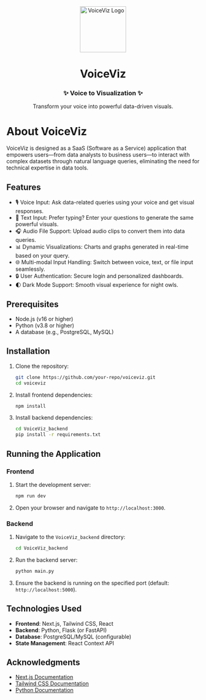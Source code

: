 <div align="center">

<img src="public/icon.png" alt="VoiceViz Logo" width="120"/>

# **VoiceViz**
### ✨ Voice to Visualization ✨

Transform your voice into powerful data-driven visuals.
</div>


# About VoiceViz

VoiceViz is designed as a SaaS (Software as a Service) application that empowers users—from data analysts to business users—to interact with complex datasets through natural language queries, eliminating the need for technical expertise in data tools.

## Features

- 🎙️ Voice Input: Ask data-related queries using your voice and get visual responses.
- 💬 Text Input: Prefer typing? Enter your questions to generate the same powerful visuals.
- 🎧 Audio File Support: Upload audio clips to convert them into data queries.
- 📊 Dynamic Visualizations: Charts and graphs generated in real-time based on your query.
- 🌐 Multi-modal Input Handling: Switch between voice, text, or file input seamlessly.
- 🔒 User Authentication: Secure login and personalized dashboards.
- 🌓 Dark Mode Support: Smooth visual experience for night owls.

## Prerequisites

- Node.js (v16 or higher)
- Python (v3.8 or higher)
- A database (e.g., PostgreSQL, MySQL)

## Installation

1. Clone the repository:

   ```bash
   git clone https://github.com/your-repo/voiceviz.git
   cd voiceviz
   ```

2. Install frontend dependencies:

   ```bash
   npm install
   ```

3. Install backend dependencies:

   ```bash
   cd VoiceViz_backend
   pip install -r requirements.txt
   ```

## Running the Application

### Frontend

1. Start the development server:

   ```bash
   npm run dev
   ```

2. Open your browser and navigate to `http://localhost:3000`.

### Backend

1. Navigate to the `VoiceViz_backend` directory:

   ```bash
   cd VoiceViz_backend
   ```

2. Run the backend server:

   ```bash
   python main.py
   ```

3. Ensure the backend is running on the specified port (default: `http://localhost:5000`).
   

## Technologies Used

- **Frontend**: Next.js, Tailwind CSS, React
- **Backend**: Python, Flask (or FastAPI)
- **Database**: PostgreSQL/MySQL (configurable)
- **State Management**: React Context API


## Acknowledgments

- [Next.js Documentation](https://nextjs.org/docs)
- [Tailwind CSS Documentation](https://tailwindcss.com/docs)
- [Python Documentation](https://docs.python.org/3/)
